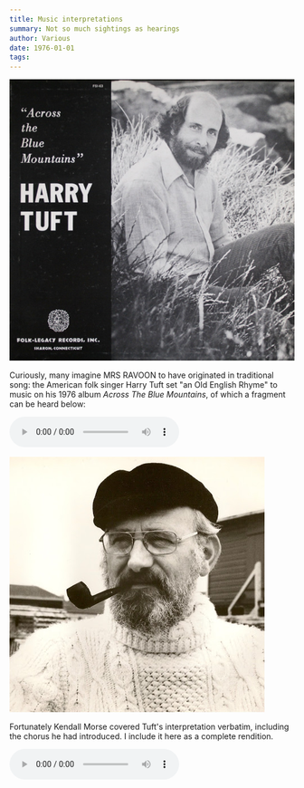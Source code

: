 ```yaml
---
title: Music interpretations
summary: Not so much sightings as hearings
author: Various
date: 1976-01-01
tags:
---
```


![Harry Tuft's portrait on the cover of Across The Blue Mountains](/static/img/harry-tuft.jpg)

Curiously, many imagine MRS RAVOON to have originated in traditional song: the American folk singer Harry Tuft set "an Old English Rhyme" to music on his 1976 album _Across The Blue Mountains_, of which a fragment can be heard below:

<audio src="/static/mp3/harry_tuft-mrs_ravoon.mp3" controls></audio>

![Kendall Morse](/static/img/kendall-morse.png)

Fortunately Kendall Morse covered Tuft's interpretation verbatim, including the chorus he had introduced. I include it here as a complete rendition.

<audio src="/static/mp3/kendall_morse-mrs_ravoon.mp3" controls></audio>